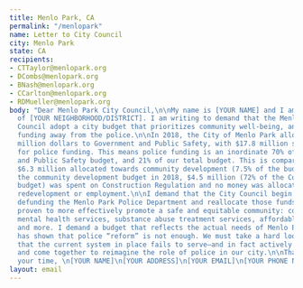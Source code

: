 ```yaml
---
title: Menlo Park, CA
permalink: "/menlopark"
name: Letter to City Council
city: Menlo Park
state: CA
recipients:
- CTTaylor@menlopark.org
- DCombs@menlopark.org
- BNash@menlopark.org
- CCarlton@menlopark.org
- RDMueller@menlopark.org
body: "Dear Menlo Park City Council,\n\nMy name is [YOUR NAME] and I am a resident
  of [YOUR NEIGHBORHOOD/DISTRICT]. I am writing to demand that the Menlo Park City
  Council adopt a city budget that prioritizes community well-being, and redirects
  funding away from the police.\n\nIn 2018, the City of Menlo Park allocated $25.37
  million dollars to Government and Public Safety, with $17.8 million specifically
  for police funding. This means police funding is an inordinate 70% of the Government
  and Public Safety budget, and 21% of our total budget. This is compared to just
  $6.3 million allocated towards community development (7.5% of the budget). Within
  the community development budget in 2018, $4.5 million (72% of the Community Development
  budget) was spent on Construction Regulation and no money was allocated to housing,
  redevelopment or employment.\n\nI demand that the City Council begin meaningfully
  defunding the Menlo Park Police Department and reallocate those funds to programs
  proven to more effectively promote a safe and equitable community: community-based
  mental health services, substance abuse treatment services, affordable housing programs,
  and more. I demand a budget that reflects the actual needs of Menlo Park residents.\n\nHistory
  has shown that police “reform” is not enough. We must take a hard look at the ways
  that the current system in place fails to serve–and in fact actively harms–our community,
  and come together to reimagine the role of police in our city.\n\nThank you for
  your time, \n[YOUR NAME]\n[YOUR ADDRESS]\n[YOUR EMAIL]\n[YOUR PHONE NUMBER]"
layout: email
---
```


